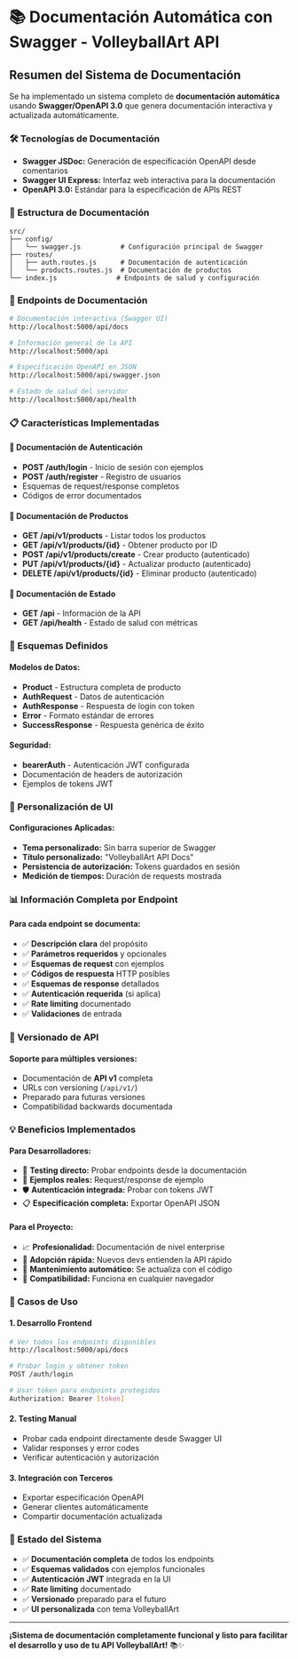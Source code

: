 # 📚 Documentación Automática con Swagger - VolleyballArt API

## Resumen del Sistema de Documentación

Se ha implementado un sistema completo de **documentación automática** usando **Swagger/OpenAPI 3.0** que genera documentación interactiva y actualizada automáticamente.

### 🛠️ Tecnologías de Documentación

- **Swagger JSDoc:** Generación de especificación OpenAPI desde comentarios
- **Swagger UI Express:** Interfaz web interactiva para la documentación
- **OpenAPI 3.0:** Estándar para la especificación de APIs REST

### 📁 Estructura de Documentación

```
src/
├── config/
│   └── swagger.js          # Configuración principal de Swagger
├── routes/
│   ├── auth.routes.js      # Documentación de autenticación
│   └── products.routes.js  # Documentación de productos
└── index.js               # Endpoints de salud y configuración
```

### 🚀 Endpoints de Documentación

```bash
# Documentación interactiva (Swagger UI)
http://localhost:5000/api/docs

# Información general de la API
http://localhost:5000/api

# Especificación OpenAPI en JSON
http://localhost:5000/api/swagger.json

# Estado de salud del servidor
http://localhost:5000/api/health
```

### 📋 Características Implementadas

#### 🔐 **Documentación de Autenticación**
- **POST /auth/login** - Inicio de sesión con ejemplos
- **POST /auth/register** - Registro de usuarios
- Esquemas de request/response completos
- Códigos de error documentados

#### 🏐 **Documentación de Productos**
- **GET /api/v1/products** - Listar todos los productos
- **GET /api/v1/products/{id}** - Obtener producto por ID
- **POST /api/v1/products/create** - Crear producto (autenticado)
- **PUT /api/v1/products/{id}** - Actualizar producto (autenticado)
- **DELETE /api/v1/products/{id}** - Eliminar producto (autenticado)

#### 💚 **Documentación de Estado**
- **GET /api** - Información de la API
- **GET /api/health** - Estado de salud con métricas

### 🔧 Esquemas Definidos

#### Modelos de Datos:
- **Product** - Estructura completa de producto
- **AuthRequest** - Datos de autenticación
- **AuthResponse** - Respuesta de login con token
- **Error** - Formato estándar de errores
- **SuccessResponse** - Respuesta genérica de éxito

#### Seguridad:
- **bearerAuth** - Autenticación JWT configurada
- Documentación de headers de autorización
- Ejemplos de tokens JWT

### 🎨 Personalización de UI

#### Configuraciones Aplicadas:
- **Tema personalizado:** Sin barra superior de Swagger
- **Título personalizado:** "VolleyballArt API Docs"
- **Persistencia de autorización:** Tokens guardados en sesión
- **Medición de tiempos:** Duración de requests mostrada

### 📊 Información Completa por Endpoint

#### Para cada endpoint se documenta:
- ✅ **Descripción clara** del propósito
- ✅ **Parámetros requeridos** y opcionales
- ✅ **Esquemas de request** con ejemplos
- ✅ **Códigos de respuesta** HTTP posibles
- ✅ **Esquemas de response** detallados
- ✅ **Autenticación requerida** (si aplica)
- ✅ **Rate limiting** documentado
- ✅ **Validaciones** de entrada

### 🔄 Versionado de API

#### Soporte para múltiples versiones:
- Documentación de **API v1** completa
- URLs con versioning (`/api/v1/`)
- Preparado para futuras versiones
- Compatibilidad backwards documentada

### 💡 Beneficios Implementados

#### Para Desarrolladores:
- 🎯 **Testing directo:** Probar endpoints desde la documentación
- 🔧 **Ejemplos reales:** Request/response de ejemplo
- 🛡️ **Autenticación integrada:** Probar con tokens JWT
- 📋 **Especificación completa:** Exportar OpenAPI JSON

#### Para el Proyecto:
- 📈 **Profesionalidad:** Documentación de nivel enterprise
- 🚀 **Adopción rápida:** Nuevos devs entienden la API rápido
- 🔄 **Mantenimiento automático:** Se actualiza con el código
- 📱 **Compatibilidad:** Funciona en cualquier navegador

### 🎯 Casos de Uso

#### 1. **Desarrollo Frontend**
```bash
# Ver todos los endpoints disponibles
http://localhost:5000/api/docs

# Probar login y obtener token
POST /auth/login

# Usar token para endpoints protegidos
Authorization: Bearer [token]
```

#### 2. **Testing Manual**
- Probar cada endpoint directamente desde Swagger UI
- Validar responses y error codes
- Verificar autenticación y autorización

#### 3. **Integración con Terceros**
- Exportar especificación OpenAPI
- Generar clientes automáticamente
- Compartir documentación actualizada

### 🚦 Estado del Sistema

- ✅ **Documentación completa** de todos los endpoints
- ✅ **Esquemas validados** con ejemplos funcionales
- ✅ **Autenticación JWT** integrada en la UI
- ✅ **Rate limiting** documentado
- ✅ **Versionado** preparado para el futuro
- ✅ **UI personalizada** con tema VolleyballArt

---

**¡Sistema de documentación completamente funcional y listo para facilitar el desarrollo y uso de tu API VolleyballArt!** 📚✨
